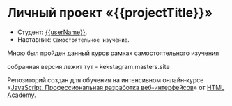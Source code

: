# Личный проект «{{projectTitle}}»

- Студент: [{{userName}}]({{userProfile}}).
- Наставник: `Самостоятельное изучение`.

Мною был пройден данный курсв рамках самостоятельного изучения

собранная версия лежит тут - kekstagram.masters.site

Репозиторий создан для обучения на интенсивном онлайн‑курсе «[JavaScript. Профессиональная разработка веб-интерфейсов](https://htmlacademy.ru/intensive/javascript)» от [HTML Academy](https://htmlacademy.ru).
